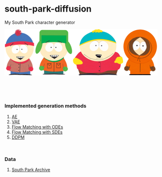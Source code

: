 # south-park-diffusion
My South Park character generator

![image](south_park.png)

</br>
</br>
</br>

### Implemented generation methods
1) [AE](https://github.com/leffff/south-park-character-generation/blob/main/models/AE.ipynb)
2) [VAE](https://github.com/leffff/south-park-character-generation/blob/main/models/VAE.ipynb)
3) [Flow Matching with ODEs](https://github.com/leffff/south-park-character-generation/blob/main/models/flow_matching_ODE.ipynb)
4) [Flow Matching with SDEs](https://github.com/leffff/south-park-character-generation/blob/main/models/flow_matching_SDE.ipynb)
5) [DDPM](https://github.com/leffff/south-park-character-generation/blob/main/models/diffusion.ipynb)


</br>

### Data
1) [South Park Archive](https://southpark.fandom.com/wiki/South_Park_Archives)
